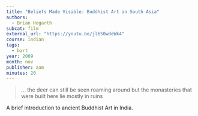 ```yaml
---
title: "Beliefs Made Visible: Buddhist Art in South Asia"
authors:
  - Brian Hogarth
subcat: film
external_url: "https://youtu.be/jl6S0wdeWk4"
course: indian
tags:
  - bart
year: 2009
month: nov
publisher: aam
minutes: 20
---
```


> … the deer can still be seen roaming around but the monasteries that were built here lie mostly in ruins

A brief introduction to ancient Buddhist Art in India.
